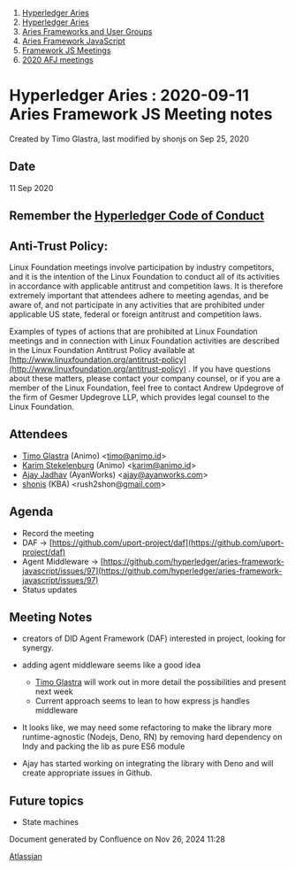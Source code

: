1. [Hyperledger Aries](index.html)
2. [Hyperledger Aries](Hyperledger-Aries_18481154.html)
3. [Aries Frameworks and User Groups](Aries-Frameworks-and-User-Groups_18481290.html)
4. [Aries Framework JavaScript](Aries-Framework-JavaScript_18482463.html)
5. [Framework JS Meetings](Framework-JS-Meetings_18482467.html)
6. [2020 AFJ meetings](2020-AFJ-meetings_18513105.html)

# Hyperledger Aries : 2020-09-11 Aries Framework JS Meeting notes

Created by Timo Glastra, last modified by shonjs on Sep 25, 2020

## Date

11 Sep 2020

## Remember the [Hyperledger Code of Conduct](https://lf-hyperledger.atlassian.net/wiki/display/HYP/Hyperledger+Code+of+Conduct)

## Anti-Trust Policy:

Linux Foundation meetings involve participation by industry competitors, and it is the intention of the Linux Foundation to conduct all of its activities in accordance with applicable antitrust and competition laws. It is therefore extremely important that attendees adhere to meeting agendas, and be aware of, and not participate in any activities that are prohibited under applicable US state, federal or foreign antitrust and competition laws.

Examples of types of actions that are prohibited at Linux Foundation meetings and in connection with Linux Foundation activities are described in the Linux Foundation Antitrust Policy available at [http://www.linuxfoundation.org/antitrust-policy](http://www.linuxfoundation.org/antitrust-policy) . If you have questions about these matters, please contact your company counsel, or if you are a member of the Linux Foundation, feel free to contact Andrew Updegrove of the firm of Gesmer Updegrove LLP, which provides legal counsel to the Linux Foundation.

## Attendees

- [Timo Glastra](https://lf-hyperledger.atlassian.net/wiki/people/5f64a069a1048d0069073500?ref=confluence) (Animo) &lt;timo@animo.id&gt;
- [Karim Stekelenburg](https://lf-hyperledger.atlassian.net/wiki/people/712020:c1a35915-1263-4367-b8e3-59469f567436?ref=confluence) (Animo) &lt;karim@animo.id&gt;
- [Ajay Jadhav](https://lf-hyperledger.atlassian.net/wiki/people/557058:4c9b11a5-2616-4abe-af94-bbc11c984654?ref=confluence) (AyanWorks) &lt;ajay@ayanworks.com&gt;
- [shonjs](https://lf-hyperledger.atlassian.net/wiki/people/557058:b2736d63-185c-457c-88a1-e84b63da434d?ref=confluence) (KBA) &lt;rush2shon@[gmail.com](http://gmail.com)&gt;

## Agenda

- Record the meeting
- DAF → [https://github.com/uport-project/daf](https://github.com/uport-project/daf)
- Agent Middleware → [https://github.com/hyperledger/aries-framework-javascript/issues/97](https://github.com/hyperledger/aries-framework-javascript/issues/97)
- Status updates

## Meeting Notes

- creators of DID Agent Framework (DAF) interested in project, looking for synergy.
- adding agent middleware seems like a good idea
  
  - [Timo Glastra](https://lf-hyperledger.atlassian.net/wiki/people/5f64a069a1048d0069073500?ref=confluence) will work out in more detail the possibilities and present next week
  - Current approach seems to lean to how express js handles middleware
- It looks like, we may need some refactoring to make the library more runtime-agnostic (Nodejs, Deno, RN) by removing hard dependency on Indy and packing the lib as pure ES6 module
- Ajay has started working on integrating the library with Deno and will create appropriate issues in Github.

## Future topics

- State machines

Document generated by Confluence on Nov 26, 2024 11:28

[Atlassian](http://www.atlassian.com/)
